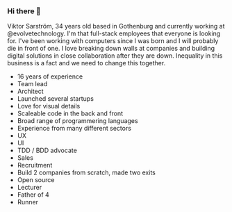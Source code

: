 ### Hi there 👋

Viktor Sarström, 34 years old based in Gothenburg and currently working at @evolvetechnology. I'm that full-stack employees that everyone is looking for. I've been working with computers since I was born and I will probably die in front of one. I love breaking down walls at companies and building digital solutions in close collaboration after they are down. Inequality in this business is a fact and we need to change this together.

- 16 years of experience
- Team lead
- Architect
- Launched several startups
- Love for visual details
- Scaleable code in the back and front
- Broad range of programmering languages
- Experience from many different sectors
- UX 
- UI
- TDD / BDD advocate
- Sales
- Recruitment
- Build 2 companies from scratch, made two exits
- Open source
- Lecturer
- Father of 4
- Runner
